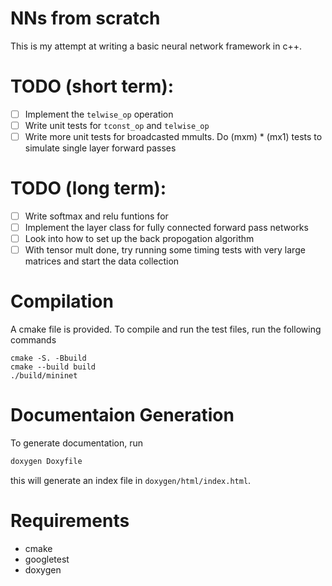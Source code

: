 # NNs from scratch
This is my attempt at writing a basic neural network framework in c++.

# TODO (short term):
- [ ] Implement the `telwise_op` operation
- [ ] Write unit tests for `tconst_op` and `telwise_op`
- [ ] Write more unit tests for broadcasted mmults. Do (mxm) * (mx1) tests to simulate single layer forward passes
# TODO (long term):
- [ ] Write softmax and relu funtions for
- [ ] Implement the layer class for fully connected forward pass networks
- [ ] Look into how to set up the back propogation algorithm
- [ ] With tensor mult done, try running some timing tests with very large matrices and start the data collection

# Compilation
A cmake file is provided. To compile and run the test files, run the following commands

```
cmake -S. -Bbuild
cmake --build build
./build/mininet
```
# Documentaion Generation
To generate documentation, run 
```bash
doxygen Doxyfile
``` 
this will generate an index file in `doxygen/html/index.html`.


# Requirements
- cmake
- googletest
- doxygen